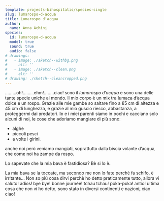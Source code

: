 ```yaml
---
template: projects-bihospitalis/species-single
slug: lumarospo-d-acqua
title: Lumarospo d'acqua
author: 
  name: Anna Achini
species:
  id: lumarospo-d-acqua
  model: true
  sound: true
  audio: false
# drawings:
#   - image: ./sketch--withbg.png
#     alt: ''
#   - image: ./sketch--clean.png
#     alt: ''
# drawing: ./sketch--cleancropped.png
---
```


.........oh!.........ehm!........ciao! sono il *lumarospo d’acqua* e sono una delle tante specie uniche al mondo.
Il mio corpo è un mix tra lumaca d’acqua dolce e un rospo. 
Grazie alle mie gambe so saltare fino a 85 cm di altezza e 45 cm di lunghezza, e grazie al mio guscio riesco, abbastanza, a proteggermi dai predatori. 
Io e i miei parenti siamo in pochi e cacciano solo alcuni di noi, le cose che adoriamo mangiare di più sono:

- alghe
- piccoli pesci
- a volte i girini.

anche noi però veniamo mangiati, soprattutto dalla biscia volante d’acqua, che come noi ha zampe da rospo. 

Lo sapevate che la mia bava è fastidiosa?
Bè si lo è.

La mia bava se la toccate, ma secondo me non lo fate perchè fa schifo, è irritante... Non so più cosa dirvi perchè ho detto praticamente tutto,
allora vi saluto! adios! bye bye! bonne journèe! tchau tchau! poka-poka! antìo!
ultima cosa che non vi ho detto, sono stato in diversi continenti e nazioni, ciao ciao!
